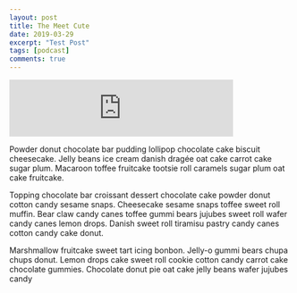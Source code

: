 ```yaml
---
layout: post
title: The Meet Cute
date: 2019-03-29
excerpt: "Test Post"
tags: [podcast]
comments: true
---
```


<iframe src="https://anchor.fm/queerly-yours/embed/episodes/1--The-Meet-Cute-e2b8dv/a-a5ldgf" height="102px" width="400px" frameborder="0" scrolling="no"></iframe>

Powder donut chocolate bar pudding lollipop chocolate cake biscuit cheesecake. Jelly beans ice cream danish dragée oat cake carrot cake sugar plum. Macaroon toffee fruitcake tootsie roll caramels sugar plum oat cake fruitcake.

Topping chocolate bar croissant dessert chocolate cake powder donut cotton candy sesame snaps. Cheesecake sesame snaps toffee sweet roll muffin. Bear claw candy canes toffee gummi bears jujubes sweet roll wafer candy canes lemon drops. Danish sweet roll tiramisu pastry candy canes cotton candy cake donut.

Marshmallow fruitcake sweet tart icing bonbon. Jelly-o gummi bears chupa chups donut. Lemon drops cake sweet roll cookie cotton candy carrot cake chocolate gummies. Chocolate donut pie oat cake jelly beans wafer jujubes candy
